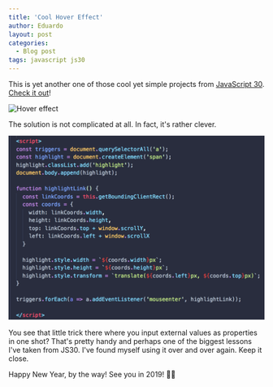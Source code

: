 ```yaml
---
title: 'Cool Hover Effect'
author: Eduardo
layout: post
categories:
  - Blog post
tags: javascript js30 
---
```

This is yet another one of those cool yet simple projects from [JavaScript 30](https://javascript30.com). [Check it out](https://eduardoltorres.github.io/follow-links/)!

![Hover effect](../assets/img/link.gif "Hover effect")

The solution is not complicated at all. In fact, it's rather clever.

![Hover code](../assets/img/link-code.png "Hover code")

You see that little trick there where you input external values as properties in one shot? That's pretty handy and perhaps one of the biggest lessons I've taken from JS30. I've found myself using it over and over again. Keep it close.

Happy New Year, by the way! See you in 2019! 🎉🎊